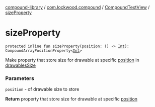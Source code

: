 [compound-library](../../index.md) / [com.lockwood.compound](../index.md) / [CompoundTextView](index.md) / [sizeProperty](./size-property.md)

# sizeProperty

`protected inline fun sizeProperty(position: () -> `[`Int`](https://kotlinlang.org/api/latest/jvm/stdlib/kotlin/-int/index.html)`): CompoundArrayPositionProperty<`[`Int`](https://kotlinlang.org/api/latest/jvm/stdlib/kotlin/-int/index.html)`>`

Make property that store size for drawable at specific [position](size-property.md#com.lockwood.compound.CompoundTextView$sizeProperty(kotlin.Function0((kotlin.Int)))/position) in [drawablesSize](drawables-size.md)

### Parameters

`position` - of drawable size to store

**Return**
property that store size for drawable at specific [position](size-property.md#com.lockwood.compound.CompoundTextView$sizeProperty(kotlin.Function0((kotlin.Int)))/position)

